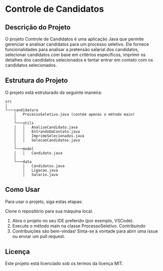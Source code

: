 # Controle de Candidatos
## Descrição do Projeto
O projeto Controle de Candidatos é uma aplicação Java que permite gerenciar e analisar candidatos para um processo seletivo. Ele fornece funcionalidades para analisar a pretensão salarial dos candidatos, selecionar candidatos com base em critérios específicos, imprimir os detalhes dos candidatos selecionados e tentar entrar em contato com os candidatos selecionados.

## Estrutura do Projeto
O projeto está estruturado da seguinte maneira:
```
src
│
└───candidatura
    │   ProcessoSeletivo.java (contém apenas o método main)
    │
    └───utils
    │   │   AnaliseCandidato.java
    │   │   EntrandoEmContato.java
    │   │   ImprimeSelecionados.java
    │   │   SelecaoCandidatos.java
    │
    └───model
    │   │   Candidato.java
    │
    └───data
        │   Candidatos.java
        │   Ligacao.java        
        │   Salario.java
```
## Como Usar
Para usar o projeto, siga estas etapas:

Clone o repositório para sua máquina local.
1. Abra o projeto no seu IDE preferido (por exemplo, VSCode).
2. Execute o método main na classe ProcessoSeletivo.
Contribuindo
3. Contribuições são bem-vindas! Sinta-se à vontade para abrir uma issue ou enviar um pull request.

## Licença
Este projeto está licenciado sob os termos da licença MIT.